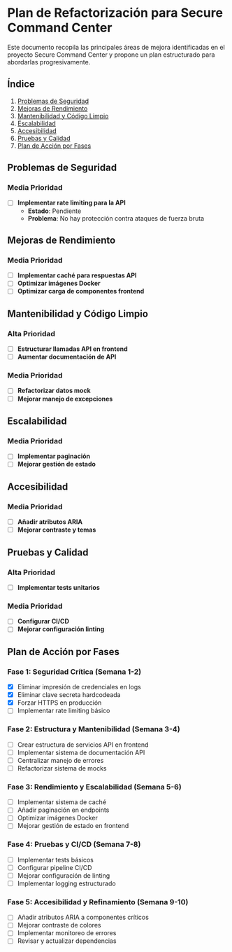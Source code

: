 # Plan de Refactorización para Secure Command Center

Este documento recopila las principales áreas de mejora identificadas en el proyecto Secure Command Center y propone un plan estructurado para abordarlas progresivamente.

## Índice
1. [Problemas de Seguridad](#problemas-de-seguridad)
2. [Mejoras de Rendimiento](#mejoras-de-rendimiento)
3. [Mantenibilidad y Código Limpio](#mantenibilidad-y-código-limpio)
4. [Escalabilidad](#escalabilidad)
5. [Accesibilidad](#accesibilidad)
6. [Pruebas y Calidad](#pruebas-y-calidad)
7. [Plan de Acción por Fases](#plan-de-acción-por-fases)

## Problemas de Seguridad

### Media Prioridad

- [ ] **Implementar rate limiting para la API**
  - **Estado**: Pendiente
  - **Problema**: No hay protección contra ataques de fuerza bruta

## Mejoras de Rendimiento

### Media Prioridad

- [ ] **Implementar caché para respuestas API**
- [ ] **Optimizar imágenes Docker**
- [ ] **Optimizar carga de componentes frontend**

## Mantenibilidad y Código Limpio

### Alta Prioridad

- [ ] **Estructurar llamadas API en frontend**
- [ ] **Aumentar documentación de API**

### Media Prioridad

- [ ] **Refactorizar datos mock**
- [ ] **Mejorar manejo de excepciones**

## Escalabilidad

### Media Prioridad

- [ ] **Implementar paginación**
- [ ] **Mejorar gestión de estado**

## Accesibilidad

### Media Prioridad

- [ ] **Añadir atributos ARIA**
- [ ] **Mejorar contraste y temas**

## Pruebas y Calidad

### Alta Prioridad

- [ ] **Implementar tests unitarios**

### Media Prioridad

- [ ] **Configurar CI/CD**
- [ ] **Mejorar configuración linting**

## Plan de Acción por Fases

### Fase 1: Seguridad Crítica (Semana 1-2)
- [x] Eliminar impresión de credenciales en logs
- [x] Eliminar clave secreta hardcodeada
- [x] Forzar HTTPS en producción
- [ ] Implementar rate limiting básico

### Fase 2: Estructura y Mantenibilidad (Semana 3-4)
- [ ] Crear estructura de servicios API en frontend
- [ ] Implementar sistema de documentación API
- [ ] Centralizar manejo de errores
- [ ] Refactorizar sistema de mocks

### Fase 3: Rendimiento y Escalabilidad (Semana 5-6)
- [ ] Implementar sistema de caché
- [ ] Añadir paginación en endpoints
- [ ] Optimizar imágenes Docker
- [ ] Mejorar gestión de estado en frontend

### Fase 4: Pruebas y CI/CD (Semana 7-8)
- [ ] Implementar tests básicos
- [ ] Configurar pipeline CI/CD
- [ ] Mejorar configuración de linting
- [ ] Implementar logging estructurado

### Fase 5: Accesibilidad y Refinamiento (Semana 9-10)
- [ ] Añadir atributos ARIA a componentes críticos
- [ ] Mejorar contraste de colores
- [ ] Implementar monitoreo de errores
- [ ] Revisar y actualizar dependencias